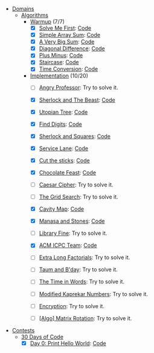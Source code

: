 + [Domains](https://www.hackerrank.com/domains)
    + [Algorithms](https://www.hackerrank.com/domains/algorithms)
        + [Warmup](https://www.hackerrank.com/domains/algorithms/warmup) (7/7)
            + [x] [Solve Me First](https://www.hackerrank.com/challenges/solve-me-first): [Code](https://github.com/phonism/hackerrank/blob/master/Domains/Algorithms/Warmup/Solve_Me_First.cpp)
            + [x] [Simple Array Sum](https://www.hackerrank.com/challenges/simple-array-sum): [Code](https://github.com/phonism/hackerrank/blob/master/Domains/Algorithms/Warmup/Simple_Array_Sum.cpp)
            + [x] [A Very Big Sum](https://www.hackerrank.com/challenges/a-very-big-sum): [Code](https://github.com/phonism/hackerrank/blob/master/Domains/Algorithms/Warmup/A_Very_Big_Sum.cpp)
            + [x] [Diagonal Difference](https://www.hackerrank.com/challenges/diagonal-difference): [Code](https://github.com/phonism/hackerrank/blob/master/Domains/Algorithms/Warmup/Diagonal_Difference.cpp)
            + [x] [Plus Minus](https://www.hackerrank.com/challenges/plus-minus): [Code](https://github.com/phonism/hackerrank/blob/master/Domains/Algorithms/Warmup/Plus_Minus.cpp)
            + [x] [Staircase](https://www.hackerrank.com/challenges/staircase): [Code](https://github.com/phonism/hackerrank/blob/master/Domains/Algorithms/Warmup/Staircase.cpp)
            + [x] [Time Conversion](https://www.hackerrank.com/challenges/time-conversion): [Code](https://github.com/phonism/hackerrank/blob/master/Domains/Algorithms/Warmup/Time_Conversion.cpp)
        + [Implementation](https://www.hackerrank.com/domains/algorithms/implementation) (10/20)
            + [ ] [Angry Professor](https://www.hackerrank.com/challenges/angry-professor): Try to solve it.
            + [x] [Sherlock and The Beast](https://www.hackerrank.com/challenges/sherlock-and-the-beast): [Code](https://github.com/phonism/hackerrank/blob/master/Domains/Algorithms/Implementation/Sherlock_and_The_Beast.cpp)
            + [x] [Utopian Tree](https://www.hackerrank.com/challenges/utopian-tree): [Code](https://github.com/phonism/hackerrank/blob/master/Domains/Algorithms/Implementation/Utopian_Tree.java)
            + [x] [Find Digits](https://www.hackerrank.com/challenges/find-digits): [Code](https://github.com/phonism/hackerrank/blob/master/Domains/Algorithms/Implementation/Find_Digits.java)
            + [x] [Sherlock and Squares](https://www.hackerrank.com/challenges/sherlock-and-squares): [Code](https://github.com/phonism/hackerrank/blob/master/Domains/Algorithms/Implementation/Sherlock_and_Squares.java)
            + [x] [Service Lane](https://www.hackerrank.com/challenges/service-lane): [Code](https://github.com/phonism/hackerrank/blob/master/Domains/Algorithms/Implementation/Service_Lane.cpp)
            + [x] [Cut the sticks](https://www.hackerrank.com/challenges/cut-the-sticks): [Code](https://github.com/phonism/hackerrank/blob/master/Domains/Algorithms/Implementation/Cut_the_sticks.java)
            + [x] [Chocolate Feast](https://www.hackerrank.com/challenges/chocolate-feast): [Code](https://github.com/phonism/hackerrank/blob/master/Domains/Algorithms/Implementation/Chocolate_Feast.java)
            + [ ] [Caesar Cipher](https://www.hackerrank.com/challenges/caesar-cipher-1): Try to solve it.
            + [ ] [The Grid Search](https://www.hackerrank.com/challenges/the-grid-search): Try to solve it.
            + [x] [Cavity Map](https://www.hackerrank.com/challenges/cavity-map): [Code](https://github.com/phonism/hackerrank/blob/master/Domains/Algorithms/Implementation/Cavity_Map.java)
            + [x] [Manasa and Stones](https://www.hackerrank.com/challenges/manasa-and-stones): [Code](https://github.com/phonism/hackerrank/blob/master/Domains/Algorithms/Implementation/Manasa_and_Stones.cpp)
            + [ ] [Library Fine](https://www.hackerrank.com/challenges/library-fine): Try to solve it.
            + [x] [ACM ICPC Team](https://www.hackerrank.com/challenges/acm-icpc-team): [Code](https://github.com/phonism/hackerrank/blob/master/Domains/Algorithms/Implementation/ACM_ICPC_Team.java)
            + [ ] [Extra Long Factorials](https://www.hackerrank.com/challenges/extra-long-factorials): Try to solve it.
            + [ ] [Taum and B'day](https://www.hackerrank.com/challenges/taum-and-bday): Try to solve it.
            + [ ] [The Time in Words](https://www.hackerrank.com/challenges/the-time-in-words): Try to solve it.
            + [ ] [Modified Kaprekar Numbers](https://www.hackerrank.com/challenges/kaprekar-numbers): Try to solve it.
            + [ ] [Encryption](https://www.hackerrank.com/challenges/encryption): Try to solve it.
            + [ ] [[Algo] Matrix Rotation](https://www.hackerrank.com/challenges/matrix-rotation-algo): Try to solve it.
            

+ [Contests](https://www.hackerrank.com/contests)
    + [30 Days of Code](https://www.hackerrank.com/contests/30-days-of-code/challenges)
        + [x] [Day 0: Print Hello World](https://www.hackerrank.com/contests/30-days-of-code/challenges/day-0-print-hello-world): [Code](https://github.com/phonism/hackerrank/blob/master/Contests//Implementation/ACM_ICPC_Team.java)
